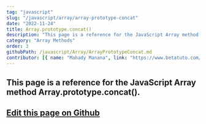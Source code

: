 ```yaml
---
tag: "javascript"
slug: "/javascript/array/array-prototype-concat"
date: "2022-11-24"
title: Array.prototype.concat()
description: "This page is a reference for the JavaScript Array method Array.prototype.concat()."
category: "Array Methods"
order: 3
githubPath: /javascript/Array/ArrayPrototypeConcat.md
contributor: [{ name: "Mahady Manana", link: "https://www.betatuto.com/" }]
---
```



## This page is a reference for the JavaScript Array method Array.prototype.concat().

## <a href="https://github.com/mahady-manana/betatuto-docs/tree/main/docs/javascript/Array/ArrayPrototypeConcat.md" target="_blank">Edit this page on Github</a>

